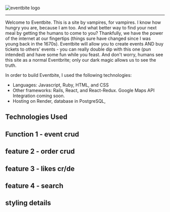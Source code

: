 ![eventbite logo](https://github.com/jprandazzo/EventBite/assets/131551196/f1ffb987-c9e9-4a08-9e14-ad04b7825f6f)

***
Welcome to Eventbite. This is a site by vampires, for vampires. I know how hungry you are, because I am too. And what better way to find your next meal by getting the humans to come to you?
Thankfully, we have the power of the internet at our fingertips (things sure have changed since I was young back in the 1670s). Eventbite will allow you to create events AND buy tickets to others' events - you can really double dip with this one (pun intended) and have some fun while you feast. And don't worry, humans see this site as a normal Eventbrite; only our dark magic allows us to see the truth.

In order to build Eventbite, I used the following technologies:
* Languages: Javascript, Ruby, HTML, and CSS
* Other frameworks: Rails, React, and React-Redux. Google Maps API Integration coming soon.
* Hosting on Render, database in PostgreSQL, 

## Technologies Used

## Function 1 - event crud

## feature 2 - order crud

## feature 3 - likes cr/de

## feature 4 - search

## styling details
